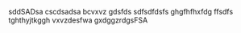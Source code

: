 sddSADsa
cscdsadsa
bcvxvz
gdsfds
sdfsdfdsfs
ghgfhfhxfdg
ffsdfs
tghthyjtkggh
vxvzdesfwa
gxdggzrdgsFSA
